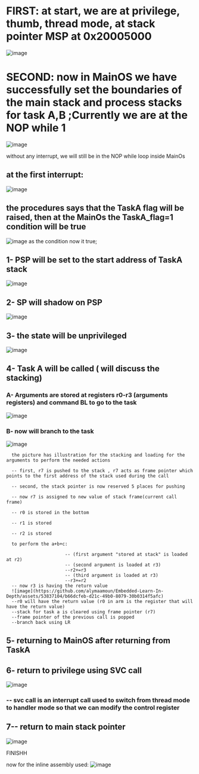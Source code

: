 # FIRST: at start, we are at privilege, thumb, thread mode, at stack pointer MSP at 0x20005000
![image](https://github.com/alymaamoun/Embedded-Learn-In-Depth/assets/53837104/6b59f133-d493-4fc3-8db8-37201f0dea1a)


# SECOND: now in MainOS we have successfully set the boundaries of the main stack and process stacks for task A,B ;Currently we are at the NOP while 1
![image](https://github.com/alymaamoun/Embedded-Learn-In-Depth/assets/53837104/aeeb5ae8-3c6e-444c-ae98-e74c8bbd9f78)

without any interrupt, we will still be in the NOP while loop inside MainOs

## at the first interrupt:

![image](https://github.com/alymaamoun/Embedded-Learn-In-Depth/assets/53837104/9b8da767-2278-4feb-883e-587db6f09697)

## the procedures says that the TaskA flag will be raised, then at the MainOs the TaskA_flag=1 condition will be true

![image](https://github.com/alymaamoun/Embedded-Learn-In-Depth/assets/53837104/1da24798-e599-499f-8489-c42079b31047)
as the condition now it true;

## 1- PSP will be set to the start address of TaskA stack

![image](https://github.com/alymaamoun/Embedded-Learn-In-Depth/assets/53837104/1d5595bf-75f3-428b-9070-4c7f451726b9)

## 2- SP will shadow on PSP

![image](https://github.com/alymaamoun/Embedded-Learn-In-Depth/assets/53837104/93a667ab-2801-47d4-b280-2f137ca500e6)

## 3- the state will be unprivileged

![image](https://github.com/alymaamoun/Embedded-Learn-In-Depth/assets/53837104/3659208d-dcea-47b0-a197-e6e4c1ade8d4)

## 4- Task A will be called ( will discuss the stacking)

###   A- Arguments are stored at registers r0-r3 (arguments registers) and command BL to go to the task

   ![image](https://github.com/alymaamoun/Embedded-Learn-In-Depth/assets/53837104/a1558ec6-57df-41ac-8682-78d2b570f863)
   
###   B- now will branch to the task

  ![image](https://github.com/alymaamoun/Embedded-Learn-In-Depth/assets/53837104/040f5efb-63ac-48d9-b052-1dae7f4c1ae1)
  
      the picture has illustration for the stacking and loading for the arguments to perform the needed actions
      
      -- first, r7 is pushed to the stack , r7 acts as frame pointer which points to the first address of the stack used during the call
      
      -- second, the stack pointer is now reserved 5 places for pushing
      
      -- now r7 is assigned to new value of stack frame(current call frame)
      
      -- r0 is stored in the bottom

      -- r1 is stored
      
      -- r2 is stored 
      
      to perform the a+b+c:
      
                          -- (first argument "stored at stack" is loaded at r2)
                          -- (second argument is loaded at r3)
                          --r2+=r3
                          -- (third argument is loaded at r3)
                          --r3+=r2
      -- now r3 is having the return value
      ![image](https://github.com/alymaamoun/Embedded-Learn-In-Depth/assets/53837104/b66dcfeb-d21c-49b0-8079-30b0314f5afc)
      --r0 will have the return value (r0 in arm is the register that will have the return value)
      --stack for task a is cleared using frame pointer (r7)
      --frame pointer of the previous call is popped 
      --branch back using LR


##  5- returning to MainOS after returning from TaskA
## 6- return to privilege using SVC call
  ![image](https://github.com/alymaamoun/Embedded-Learn-In-Depth/assets/53837104/2f63958e-f226-4719-b72e-fc4c535b96e2)
  
###  -- svc call is an interrupt call used to switch from thread mode to handler mode so that we can modify the control register

##  7-- return to main stack pointer
  
  ![image](https://github.com/alymaamoun/Embedded-Learn-In-Depth/assets/53837104/ae28962f-ca02-4191-adab-fe1822111e58)


FINISHH

now for the inline assembly used:
![image](https://github.com/alymaamoun/Embedded-Learn-In-Depth/assets/53837104/49dce8d4-313b-4326-aee3-9988922c6908)


                          

